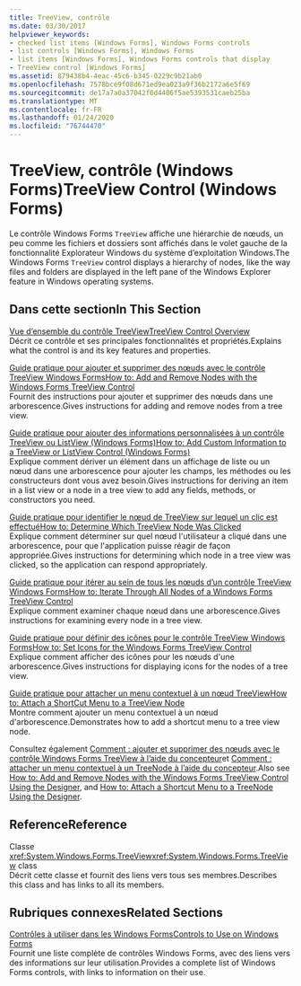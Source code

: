 ```yaml
---
title: TreeView, contrôle
ms.date: 03/30/2017
helpviewer_keywords:
- checked list items [Windows Forms], Windows Forms controls
- list controls [Windows Forms], Windows Forms
- list items [Windows Forms], Windows Forms controls that display
- TreeView control [Windows Forms]
ms.assetid: 879438b4-4eac-45c6-b345-0229c9b21ab0
ms.openlocfilehash: 7578bce9f08d671ed9ea023a9f36b2172a6e5f69
ms.sourcegitcommit: de17a7a0a37042f0d4406f5ae5393531caeb25ba
ms.translationtype: MT
ms.contentlocale: fr-FR
ms.lasthandoff: 01/24/2020
ms.locfileid: "76744470"
---
```

# <a name="treeview-control-windows-forms"></a><span data-ttu-id="3c4a8-102">TreeView, contrôle (Windows Forms)</span><span class="sxs-lookup"><span data-stu-id="3c4a8-102">TreeView Control (Windows Forms)</span></span>
<span data-ttu-id="3c4a8-103">Le contrôle Windows Forms `TreeView` affiche une hiérarchie de nœuds, un peu comme les fichiers et dossiers sont affichés dans le volet gauche de la fonctionnalité Explorateur Windows du système d’exploitation Windows.</span><span class="sxs-lookup"><span data-stu-id="3c4a8-103">The Windows Forms `TreeView` control displays a hierarchy of nodes, like the way files and folders are displayed in the left pane of the Windows Explorer feature in Windows operating systems.</span></span>  
  
## <a name="in-this-section"></a><span data-ttu-id="3c4a8-104">Dans cette section</span><span class="sxs-lookup"><span data-stu-id="3c4a8-104">In This Section</span></span>  
 [<span data-ttu-id="3c4a8-105">Vue d’ensemble du contrôle TreeView</span><span class="sxs-lookup"><span data-stu-id="3c4a8-105">TreeView Control Overview</span></span>](treeview-control-overview-windows-forms.md)  
 <span data-ttu-id="3c4a8-106">Décrit ce contrôle et ses principales fonctionnalités et propriétés.</span><span class="sxs-lookup"><span data-stu-id="3c4a8-106">Explains what the control is and its key features and properties.</span></span>  
  
 [<span data-ttu-id="3c4a8-107">Guide pratique pour ajouter et supprimer des nœuds avec le contrôle TreeView Windows Forms</span><span class="sxs-lookup"><span data-stu-id="3c4a8-107">How to: Add and Remove Nodes with the Windows Forms TreeView Control</span></span>](how-to-add-and-remove-nodes-with-the-windows-forms-treeview-control.md)  
 <span data-ttu-id="3c4a8-108">Fournit des instructions pour ajouter et supprimer des nœuds dans une arborescence.</span><span class="sxs-lookup"><span data-stu-id="3c4a8-108">Gives instructions for adding and remove nodes from a tree view.</span></span>  
  
 [<span data-ttu-id="3c4a8-109">Guide pratique pour ajouter des informations personnalisées à un contrôle TreeView ou ListView (Windows Forms)</span><span class="sxs-lookup"><span data-stu-id="3c4a8-109">How to: Add Custom Information to a TreeView or ListView Control (Windows Forms)</span></span>](add-custom-information-to-a-treeview-or-listview-control-wf.md)  
 <span data-ttu-id="3c4a8-110">Explique comment dériver un élément dans un affichage de liste ou un nœud dans une arborescence pour ajouter les champs, les méthodes ou les constructeurs dont vous avez besoin.</span><span class="sxs-lookup"><span data-stu-id="3c4a8-110">Gives instructions for deriving an item in a list view or a node in a tree view to add any fields, methods, or constructors you need.</span></span>  
  
 [<span data-ttu-id="3c4a8-111">Guide pratique pour identifier le nœud de TreeView sur lequel un clic est effectué</span><span class="sxs-lookup"><span data-stu-id="3c4a8-111">How to: Determine Which TreeView Node Was Clicked</span></span>](how-to-determine-which-treeview-node-was-clicked-windows-forms.md)  
 <span data-ttu-id="3c4a8-112">Explique comment déterminer sur quel nœud l'utilisateur a cliqué dans une arborescence, pour que l'application puisse réagir de façon appropriée.</span><span class="sxs-lookup"><span data-stu-id="3c4a8-112">Gives instructions for determining which node in a tree view was clicked, so the application can respond appropriately.</span></span>  
  
 [<span data-ttu-id="3c4a8-113">Guide pratique pour itérer au sein de tous les nœuds d’un contrôle TreeView Windows Forms</span><span class="sxs-lookup"><span data-stu-id="3c4a8-113">How to: Iterate Through All Nodes of a Windows Forms TreeView Control</span></span>](how-to-iterate-through-all-nodes-of-a-windows-forms-treeview-control.md)  
 <span data-ttu-id="3c4a8-114">Explique comment examiner chaque nœud dans une arborescence.</span><span class="sxs-lookup"><span data-stu-id="3c4a8-114">Gives instructions for examining every node in a tree view.</span></span>  
  
 [<span data-ttu-id="3c4a8-115">Guide pratique pour définir des icônes pour le contrôle TreeView Windows Forms</span><span class="sxs-lookup"><span data-stu-id="3c4a8-115">How to: Set Icons for the Windows Forms TreeView Control</span></span>](how-to-set-icons-for-the-windows-forms-treeview-control.md)  
 <span data-ttu-id="3c4a8-116">Explique comment afficher des icônes pour les nœuds d'une arborescence.</span><span class="sxs-lookup"><span data-stu-id="3c4a8-116">Gives instructions for displaying icons for the nodes of a tree view.</span></span>  
  
 [<span data-ttu-id="3c4a8-117">Guide pratique pour attacher un menu contextuel à un nœud TreeView</span><span class="sxs-lookup"><span data-stu-id="3c4a8-117">How to: Attach a ShortCut Menu to a TreeView Node</span></span>](how-to-attach-a-shortcut-menu-to-a-treeview-node.md)  
 <span data-ttu-id="3c4a8-118">Montre comment ajouter un menu contextuel à un nœud d'arborescence.</span><span class="sxs-lookup"><span data-stu-id="3c4a8-118">Demonstrates how to add a shortcut menu to a tree view node.</span></span>  

<span data-ttu-id="3c4a8-119">Consultez également [Comment : ajouter et supprimer des nœuds avec le contrôle Windows Forms TreeView à l’aide du concepteur](add-and-remove-nodes-with-wf-treeview-control-using-the-designer.md)et [Comment : attacher un menu contextuel à un TreeNode à l’aide du concepteur](how-to-attach-a-shortcut-menu-to-a-treenode-using-the-designer.md).</span><span class="sxs-lookup"><span data-stu-id="3c4a8-119">Also see [How to: Add and Remove Nodes with the Windows Forms TreeView Control Using the Designer](add-and-remove-nodes-with-wf-treeview-control-using-the-designer.md), and [How to: Attach a Shortcut Menu to a TreeNode Using the Designer](how-to-attach-a-shortcut-menu-to-a-treenode-using-the-designer.md).</span></span>  
  
## <a name="reference"></a><span data-ttu-id="3c4a8-120">Reference</span><span class="sxs-lookup"><span data-stu-id="3c4a8-120">Reference</span></span>  
 <span data-ttu-id="3c4a8-121">Classe <xref:System.Windows.Forms.TreeView></span><span class="sxs-lookup"><span data-stu-id="3c4a8-121"><xref:System.Windows.Forms.TreeView> class</span></span>  
 <span data-ttu-id="3c4a8-122">Décrit cette classe et fournit des liens vers tous ses membres.</span><span class="sxs-lookup"><span data-stu-id="3c4a8-122">Describes this class and has links to all its members.</span></span>  
  
## <a name="related-sections"></a><span data-ttu-id="3c4a8-123">Rubriques connexes</span><span class="sxs-lookup"><span data-stu-id="3c4a8-123">Related Sections</span></span>  
 [<span data-ttu-id="3c4a8-124">Contrôles à utiliser dans les Windows Forms</span><span class="sxs-lookup"><span data-stu-id="3c4a8-124">Controls to Use on Windows Forms</span></span>](controls-to-use-on-windows-forms.md)  
 <span data-ttu-id="3c4a8-125">Fournit une liste complète de contrôles Windows Forms, avec des liens vers des informations sur leur utilisation.</span><span class="sxs-lookup"><span data-stu-id="3c4a8-125">Provides a complete list of Windows Forms controls, with links to information on their use.</span></span>

